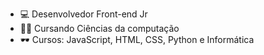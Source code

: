 - 💻 Desenvolvedor Front-end Jr
- 👨‍🎓 Cursando Ciências da computação 
- 🕶 Cursos: JavaScript, HTML, CSS, Python e Informática  
<!---
HenriqueAdriel/HenriqueAdriel is a ✨ special ✨ repository because its `README.md` (this file) appears on your GitHub profile.
You can click the Preview link to take a look at your changes.
--->
